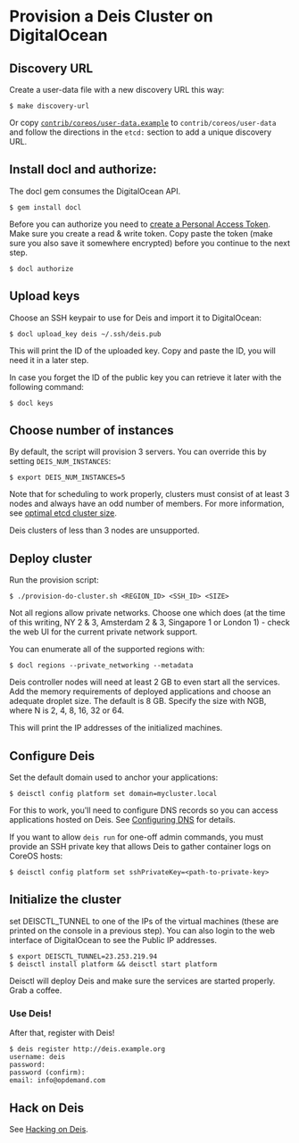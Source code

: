 # Provision a Deis Cluster on DigitalOcean

## Discovery URL

Create a user-data file with a new discovery URL this way:

```console
$ make discovery-url
```

Or copy [`contrib/coreos/user-data.example`](../coreos/user-data.example) to `contrib/coreos/user-data` and follow the directions in the `etcd:` section to add a unique discovery URL.

## Install docl and authorize:
The docl gem consumes the DigitalOcean API.
```console
$ gem install docl
```

Before you can authorize you need to [create a Personal Access Token](https://www.digitalocean.com/community/tutorials/how-to-use-the-digitalocean-api-v2). Make sure you create a read & write token.
Copy paste the token (make sure you also save it somewhere encrypted) before you continue to the next step.

```console
$ docl authorize
```

## Upload keys
Choose an SSH keypair to use for Deis and import it to DigitalOcean:
```console
$ docl upload_key deis ~/.ssh/deis.pub
```
This will print the ID of the uploaded key. Copy and paste the ID, you will need it in a later step.

In case you forget the ID of the public key you can retrieve it later with the following command:
```console
$ docl keys
```

## Choose number of instances
By default, the script will provision 3 servers. You can override this by setting `DEIS_NUM_INSTANCES`:
```console
$ export DEIS_NUM_INSTANCES=5
```

Note that for scheduling to work properly, clusters must consist of at least 3 nodes and always have an odd number of members.
For more information, see [optimal etcd cluster size](https://github.com/coreos/etcd/blob/master/Documentation/optimal-cluster-size.md).

Deis clusters of less than 3 nodes are unsupported.

## Deploy cluster
Run the provision script:
```console
$ ./provision-do-cluster.sh <REGION_ID> <SSH_ID> <SIZE>
```

Not all regions allow private networks. Choose one which does (at the time of this writing, NY 2 & 3,
Amsterdam 2  & 3, Singapore 1 or London 1) - check the web UI for the current private network support.

You can enumerate all of the supported regions with:

```console
$ docl regions --private_networking --metadata
```

Deis controller nodes will need at least 2 GB to even start all
the services. Add the memory requirements of deployed applications and choose an adequate
droplet size. The default is 8 GB. Specify the size with NGB, where N is 2, 4, 8, 16, 32 or 64.

This will print the IP addresses of the initialized machines.

## Configure Deis
Set the default domain used to anchor your applications:

```console
$ deisctl config platform set domain=mycluster.local
```

For this to work, you'll need to configure DNS records so you can access applications hosted on Deis. See [Configuring DNS](http://docs.deis.io/en/latest/managing_deis/configure-dns/#dns-records) for details.

If you want to allow `deis run` for one-off admin commands, you must provide an SSH private key that allows Deis to gather container logs on CoreOS hosts:

```console
$ deisctl config platform set sshPrivateKey=<path-to-private-key>
```

## Initialize the cluster
set DEISCTL_TUNNEL to one of the IPs of the virtual machines (these are printed on the console in a previous step). You can also login to the web interface of DigitalOcean to see the Public IP addresses.

```console
$ export DEISCTL_TUNNEL=23.253.219.94
$ deisctl install platform && deisctl start platform
```
Deisctl will deploy Deis and make sure the services are started properly. Grab a coffee.

### Use Deis!
After that, register with Deis!
```console
$ deis register http://deis.example.org
username: deis
password:
password (confirm):
email: info@opdemand.com
```

## Hack on Deis

See [Hacking on Deis](http://docs.deis.io/en/latest/contributing/hacking/).
